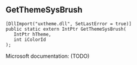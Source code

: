 ## GetThemeSysBrush

```
[DllImport("uxtheme.dll", SetLastError = true)]
public static extern IntPtr GetThemeSysBrush(
   IntPtr hTheme,
   int iColorId
);
```

Microsoft documentation: (TODO)
